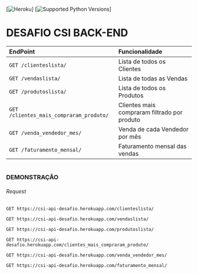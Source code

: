 [![Heroku](http://heroku-badge.herokuapp.com/?app=angularjs-crypto&style=flat&svg=1)]
[![Supported Python Versions](https://img.shields.io/badge/python-2.7%2C%203.3--3.6-blue.svg)]
# DESAFIO CSI BACK-END



EndPoint    |   Funcionalidade
:-----------|:---------------
`GET /clienteslista/`                     | Lista de todos os Clientes
`GET /vendaslista/`                       | Lista de todas as Vendas
`GET /produtoslista/`                     | Lista de todos os Produtos
`GET /clientes_mais_compraram_produto/`   | Clientes mais compraram filtrado por produto
`GET /venda_vendedor_mes/`                | Venda de cada Vendedor por mês
`GET /faturamento_mensal/`                | Faturamento mensal das vendas 

#

### DEMONSTRAÇÃO

###### Request

`GET https://csi-api-desafio.herokuapp.com/clienteslista/`

`GET https://csi-api-desafio.herokuapp.com/vendaslista/`

`GET https://csi-api-desafio.herokuapp.com/produtoslista/`

`GET https://csi-api-desafio.herokuapp.com/clientes_mais_compraram_produto/`

`GET https://csi-api-desafio.herokuapp.com/venda_vendedor_mes/`

`GET https://csi-api-desafio.herokuapp.com/faturamento_mensal/`

#


